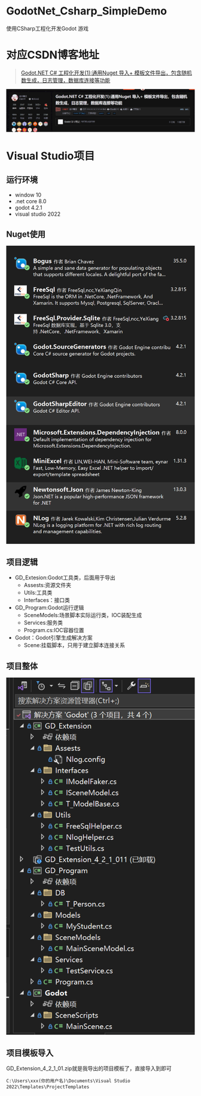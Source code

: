 # GodotNet_Csharp_SimpleDemo
使用CSharp工程化开发Godot 游戏

# 对应CSDN博客地址

> [Godot.NET C# 工程化开发(1):通用Nuget 导入+ 模板文件导出，包含随机数生成，日志管理，数据库连接等功能](https://blog.csdn.net/qq_44695769/article/details/136984753?csdn_share_tail=%7B%22type%22%3A%22blog%22%2C%22rType%22%3A%22article%22%2C%22rId%22%3A%22136984753%22%2C%22source%22%3A%22qq_44695769%22%7D)

![alt text](images/image.png)

# Visual Studio项目

## 运行环境
- window 10
- .net core 8.0
- godot 4.2.1
- visual studio 2022

## Nuget使用

![alt text](images/image-1.png)
## 项目逻辑

- GD_Extesion:Godot工具类，后面用于导出
	- Assests:资源文件夹
	- Utils:工具类
	- Interfaces：接口类
- GD_Program:Godot运行逻辑
	- SceneModels:场景脚本实际运行类，IOC装配生成
	- Services:服务类
	- Program.cs:IOC容器位置
- Godot：Godot引擎生成解决方案
	- Scene:挂载脚本，只用于建立脚本连接关系 

## 项目整体
![alt text](images/image-2.png)

## 项目模板导入

GD_Extension_4_2_1_01.zip就是我导出的项目模板了，直接导入到即可
```
C:\Users\xxx(你的用户名)\Documents\Visual Studio 2022\Templates\ProjectTemplates
```


